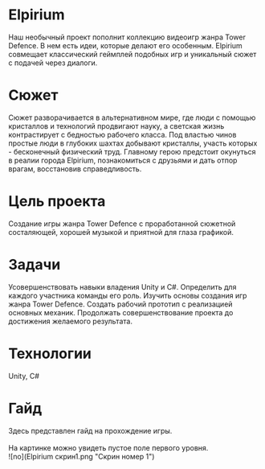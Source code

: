 # Elpirium
Наш необычный проект пополнит коллекцию видеоигр жанра Tower Defence. В нем есть идеи, которые делают его особенным. Еlpirium совмещает классический геймплей подобных игр и уникальный сюжет с подачей через диалоги.
# Сюжет
Сюжет разворачивается в альтернативном мире, где люди с помощью кристаллов и технологий продвигают науку, а светская жизнь контрастирует с бедностью рабочего класса. Под властью чинов простые люди  в глубоких шахтах добывают кристаллы, участь которых - бесконечный физический труд. Главному герою предстоит окунуться в реалии города Elpirium, познакомиться с друзьями и дать отпор врагам, восстановив справедливость.
# Цель проекта
Создание игры жанра Tower Defence с проработанной сюжетной состаляющей, хорошей музыкой и приятной для глаза графикой.
# Задачи
Усовершенствовать навыки владения Unity и C#.
Определить для каждого участника команды его роль.
Изучить основы создания игр жанра Tower Defence.
Создать рабочий прототип с реализацией основных механик.
Продолжать совершенствование проекта до достижения желаемого результата.
# Технологии
Unity, C#
# Гайд
Здесь представлен гайд на прохождение игры.\
\
На картинке можно увидеть пустое поле первого уровня.\
![no](Elpirium скрин1.png "Скрин номер 1")
